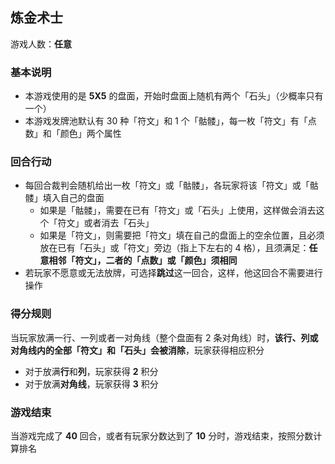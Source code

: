 ## 炼金术士

游戏人数：**任意**

### 基本说明

- 本游戏使用的是 **5X5** 的盘面，开始时盘面上随机有两个「石头」（少概率只有一个）
- 本游戏发牌池默认有 30 种「符文」和 1 个「骷髅」，每一枚「符文」有「点数」和「颜色」两个属性

### 回合行动

- 每回合裁判会随机给出一枚「符文」或「骷髅」，各玩家将该「符文」或「骷髅」填入自己的盘面
    - 如果是「骷髅」，需要在已有「符文」或「石头」上使用，这样做会消去这个「符文」或者消去「石头」
    - 如果是「符文」，则需要把「符文」填在自己的盘面上的空余位置，且必须放在已有「石头」或「符文」旁边（指上下左右的 4 格），且须满足：**任意相邻「符文」，二者的「点数」或「颜色」须相同**
- 若玩家不愿意或无法放牌，可选择**跳过**这一回合，这样，他这回合不需要进行操作

### 得分规则

当玩家放满一行、一列或者一对角线（整个盘面有 2 条对角线）时，**该行、列或对角线内的全部「符文」和「石头」会被消除**，玩家获得相应积分

 - 对于放满**行**和**列**，玩家获得 **2** 积分
 - 对于放满**对角线**，玩家获得 **3** 积分


### 游戏结束

当游戏完成了 **40** 回合，或者有玩家分数达到了 **10** 分时，游戏结束，按照分数计算排名
